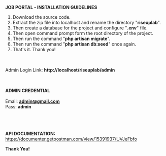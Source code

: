 <b>JOB PORTAL - INSTALLATION GUIDELINES</b>

1. Download the source code.
2. Extract the zip file into localhost and rename the directory "<b>riseuplab</b>".
3. Then create a database for the project and configure "<b>.env</b>" file.
4. Then open command prompt form the root directory of the project.
5. Then run the command "<b>php artisan migrate</b>".
6. Then run the command "<b>php artisan db:seed</b>" once again.
7. That's it. Thank you!

<br>
<br>
Admin Login Link: <b>http://localhost/riseuplab/admin</b>

<br><br>
<b>ADMIN CREDENTIAL</b><br><br>
Email: <b>admin@gmail.com</b>
<br>
Pass: <b>admin</b>
<br>
<br><br><br><br>
<b>API DOCUMENTATION:</b> https://documenter.getpostman.com/view/15391937/UVJeFbfo


<b>Thank You!</b>
